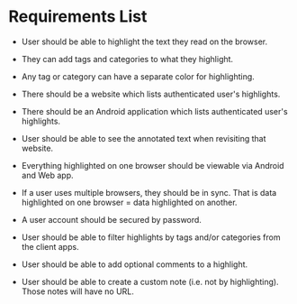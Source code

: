 # Requirements List

* User should be able to highlight the text they read on the browser.

* They can add tags and categories to what they highlight.

* Any tag or category can have a separate color for highlighting. 

* There should be a website which lists authenticated user's highlights.

* There should be an Android application which lists authenticated user's highlights. 

* User should be able to see the annotated text when revisiting that website.

* Everything highlighted on one browser should be viewable via Android and Web app.

* If a user uses multiple browsers, they should be in sync. That is data highlighted on one browser = data highlighted on another. 

* A user account should be secured by password. 

* User should be able to filter highlights by tags and/or categories from the client apps.

* User should be able to add optional comments to a highlight.

* User should be able to create a custom note (i.e. not by highlighting). Those notes will have no URL. 
